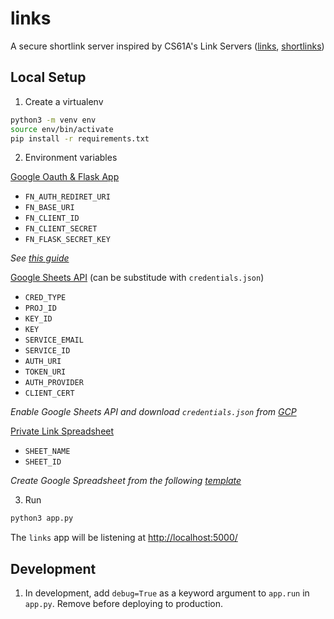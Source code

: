 # links

A secure shortlink server inspired by CS61A's Link Servers ([links](https://github.com/Cal-CS-61A-Staff/links), [shortlinks](https://github.com/Cal-CS-61A-Staff/cs61a-apps/tree/master/shortlinks))

## Local Setup

1. Create a virtualenv

```sh
python3 -m venv env
source env/bin/activate
pip install -r requirements.txt
```

2. Environment variables

<ins>Google Oauth & Flask App</ins>
- `FN_AUTH_REDIRET_URI`
- `FN_BASE_URI`
- `FN_CLIENT_ID`
- `FN_CLIENT_SECRET`
- `FN_FLASK_SECRET_KEY`

_See [this guide](https://www.mattbutton.com/2019/01/05/google-authentication-with-python-and-flask/)_

<ins>Google Sheets API</ins> (can be substitude with `credentials.json`)
- `CRED_TYPE`
- `PROJ_ID`
- `KEY_ID`
- `KEY`
- `SERVICE_EMAIL`
- `SERVICE_ID`
- `AUTH_URI`
- `TOKEN_URI`
- `AUTH_PROVIDER`
- `CLIENT_CERT`

_Enable Google Sheets API and download `credentials.json` from [GCP](https://console.cloud.google.com/apis/library)_

<ins>Private Link Spreadsheet</ins>
- `SHEET_NAME`
- `SHEET_ID`

_Create Google Spreadsheet from the following [template](https://docs.google.com/spreadsheets/d/1LxHmJcAtCzqim-ptH81oNaZMpM3s9CkIGlFS6phe1A8/edit?usp=sharing)_

3. Run

```sh
python3 app.py
```

The `links` app will be listening at [http://localhost:5000/](http://localhost:5000/)

## Development

1. In development, add `debug=True` as a keyword argument to `app.run` in `app.py`. Remove before deploying to production.